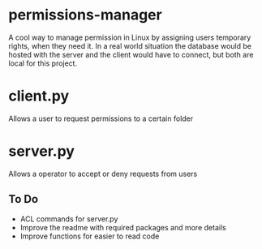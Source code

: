 # permissions-manager
A cool way to manage permission in Linux by assigning users temporary rights, when they need it. In a real world situation the database would be hosted with the server and the client would have to connect, but both are local for this project.

# client.py
Allows a user to request permissions to a certain folder

# server.py
Allows a operator to accept or deny requests from users

## To Do
* ACL commands for server.py 
* Improve the readme with required packages and more details
* Improve functions for easier to read code
